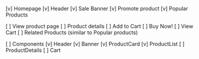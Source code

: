 [v] Homepage
    [v] Header
    [v] Sale Banner
    [v] Promote product
    [v] Popular Products

[ ] View product page
    [ ] Product details
    [ ] Add to Cart
    [ ] Buy Now!
    [ ] View Cart
    [ ] Related Products (similar to Popular products)

[ ] Components
    [v] Header
    [v] Banner
    [v] ProductCard
    [v] ProductList
    [ ] ProductDetails
    [ ] Cart

